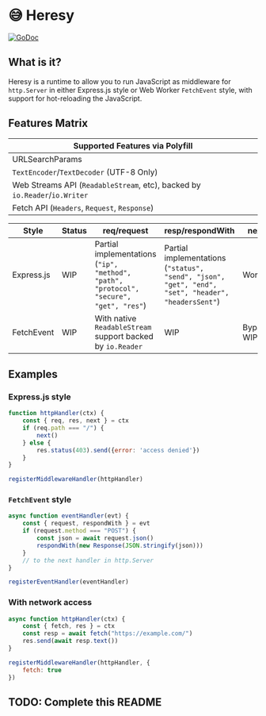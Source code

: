 # 😅 Heresy

[![GoDoc](https://godoc.org/github.com/urfave/cli?status.svg)](https://pkg.go.dev/go.miragespace.co/heresy)

## What is it?

Heresy is a runtime to allow you to run JavaScript as middleware for `http.Server` in either Express.js style or Web Worker `FetchEvent` style, with support for hot-reloading the JavaScript.

## Features Matrix

| **Supported Features via Polyfill**                                        |
|----------------------------------------------------------------------------|
| URLSearchParams                                                            |
| `TextEncoder`/`TextDecoder` (UTF-8 Only)                                   |
| Web Streams API (`ReadableStream`, etc), backed by `io.Reader`/`io.Writer` |
| Fetch API (`Headers`, `Request`, `Response`)                               |

| **Style**  | Status | req/request                                                                                 | resp/respondWith                                                                                        | next       |
|------------|--------|---------------------------------------------------------------------------------------------|---------------------------------------------------------------------------------------------------------|------------|
| Express.js | WIP    | Partial implementations <br> (`"ip", "method", "path", "protocol", "secure", "get", "res"`) | Partial implementations <br> (`"status", "send", "json", "get", "end", "set", "header", "headersSent"`) | Works      |
| FetchEvent | WIP    | With native `ReadableStream` support backed by `io.Reader`                                  | WIP                                                                                                     | Bypass WIP |


## Examples

### Express.js style

```javascript
function httpHandler(ctx) {
	const { req, res, next } = ctx
    if (req.path === "/") {
        next()
    } else {
        res.status(403).send({error: 'access denied'})
    }
}

registerMiddlewareHandler(httpHandler)
```

### `FetchEvent` style

```javascript
async function eventHandler(evt) {
    const { request, respondWith } = evt
    if (request.method === "POST") {
        const json = await request.json()
        respondWith(new Response(JSON.stringify(json)))
    }
    // to the next handler in http.Server
}

registerEventHandler(eventHandler)
```

### With network access

```javascript
async function httpHandler(ctx) {
    const { fetch, res } = ctx
	const resp = await fetch("https://example.com/")
    res.send(await resp.text())
}

registerMiddlewareHandler(httpHandler, {
    fetch: true
})
```

## TODO: Complete this README